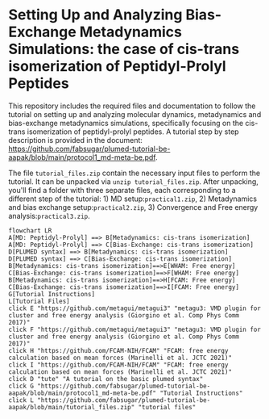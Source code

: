 # Setting Up and Analyzing Bias-Exchange Metadynamics Simulations: the case of cis-trans isomerization of Peptidyl-Prolyl Peptides

This repository includes the required files and documentation to follow the tutorial on setting up and analyzing molecular dynamics, metadynamics and bias-exchange metadynamics simulations, specifically focusing on the cis-trans isomerization of peptidyl-prolyl peptides.
A tutorial step by step description is provided in the document: https://github.com/fabsugar/plumed-tutorial-be-aapak/blob/main/protocol1_md-meta-be.pdf.

The file `tutorial_files.zip` contain the necessary input files to perform the tutorial. It can be unpacked via `unzip tutorial_files.zip`. After unpacking, you'll find a folder with three separate files, each corresponding to a different step of the tutorial: 1) MD setup:`practical1.zip`, 2) Metadynamics and bias exchange setup:`practical2.zip`, 3) Convergence and Free energy analysis:`practical3.zip`.

```mermaid
flowchart LR
A[MD: Peptidyl-Prolyl] ==> B[Metadynamics: cis-trans isomerization]
A[MD: Peptidyl-Prolyl] ==> C[Bias-Exchange: cis-trans isomerization]
D[PLUMED syntax] ==> B[Metadynamics: cis-trans isomerization]
D[PLUMED syntax] ==> C[Bias-Exchange: cis-trans isomerization]
B[Metadynamics: cis-trans isomerization]==>E[WHAM: Free energy]
C[Bias-Exchange: cis-trans isomerization]==>F[WHAM: Free energy]
B[Metadynamics: cis-trans isomerization]==>H[FCAM: Free energy]
C[Bias-Exchange: cis-trans isomerization]==>I[FCAM: Free energy]
G[Tutorial Instructions]
L[Tutorial Files]
click E "https://github.com/metagui/metagui3" "metagu3: VMD plugin for cluster and free energy analysis (Giorgino et al. Comp Phys Comm 2017)"
click F "https://github.com/metagui/metagui3" "metagu3: VMD plugin for cluster and free energy analysis (Giorgino et al. Comp Phys Comm 2017)"
click H "https://github.com/FCAM-NIH/FCAM" "FCAM: free energy calculation based on mean forces (Marinelli et al. JCTC 2021)"
click I "https://github.com/FCAM-NIH/FCAM" "FCAM: free energy calculation based on mean forces (Marinelli et al. JCTC 2021)"
click D "tute" "A tutorial on the basic plumed syntax"
click G "https://github.com/fabsugar/plumed-tutorial-be-aapak/blob/main/protocol1_md-meta-be.pdf" "Tutorial Instructions"
click L "https://github.com/fabsugar/plumed-tutorial-be-aapak/blob/main/tutorial_files.zip" "tutorial files"
```


